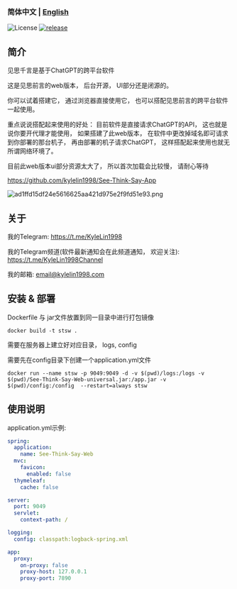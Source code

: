 ### 简体中文 | [English](./README_en.md)

![License](https://img.shields.io/badge/license-MIT-green)
[![release](https://img.shields.io/github/v/release/kylelin1998/CountStatistics)](https://github.com/kylelin1998/CountStatistics/releases/latest)

## 简介
见思千言是基于ChatGPT的跨平台软件

这是见思前言的web版本， 后台开源， UI部分还是闭源的。

你可以试着搭建它， 通过浏览器直接使用它， 也可以搭配见思前言的跨平台软件一起使用。

重点说说搭配起来使用的好处： 目前软件是直接请求ChatGPT的API， 这也就是说你要开代理才能使用， 如果搭建了此web版本， 
在软件中更改掉域名即可请求到你部署的那台机子， 再由部署的机子请求ChatGPT， 这样搭配起来使用也就无所谓网络环境了。

目前此web版本ui部分资源太大了， 所以首次加载会比较慢， 请耐心等待

<https://github.com/kylelin1998/See-Think-Say-App>

![ad1ffd15df24e5616625aa421d975e2f9fd51e93.png](https://openimg.kylelin1998.com/img/ad1ffd15df24e5616625aa421d975e2f9fd51e93.png)

## 关于
我的Telegram: <https://t.me/KyleLin1998>

我的Telegram频道(软件最新通知会在此频道通知， 欢迎关注): <https://t.me/KyleLin1998Channel>

我的邮箱: email@kylelin1998.com

## 安装 & 部署
Dockerfile 与 jar文件放置到同一目录中进行打包镜像
```
docker build -t stsw .
```
需要在服务器上建立好对应目录， logs, config

需要先在config目录下创建一个application.yml文件
```
docker run --name stsw -p 9049:9049 -d -v $(pwd)/logs:/logs -v $(pwd)/See-Think-Say-Web-universal.jar:/app.jar -v $(pwd)/config:/config  --restart=always stsw
```

## 使用说明
application.yml示例:
```yml
spring:
  application:
    name: See-Think-Say-Web
  mvc:
    favicon:
      enabled: false
  thymeleaf:
    cache: false

server:
  port: 9049
  servlet:
    context-path: /

logging:
  config: classpath:logback-spring.xml

app:
  proxy:
    on-proxy: false
    proxy-host: 127.0.0.1
    proxy-port: 7890
```